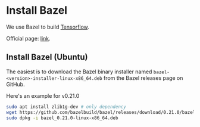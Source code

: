# Install Bazel

We use Bazel to build [Tensorflow](install-tensorflow.md).

Official page: [link](https://bazel.build).

## Install Bazel (Ubuntu)
The easiest is to download the Bazel binary installer named `bazel-<version>-installer-linux-x86_64.deb` from the Bazel releases page on GitHub.

Here's an example for v0.21.0
```bash
sudo apt install zlib1g-dev # only dependency
wget https://github.com/bazelbuild/bazel/releases/download/0.21.0/bazel_0.21.0-linux-x86_64.deb
sudo dpkg -i bazel_0.21.0-linux-x86_64.deb
```
